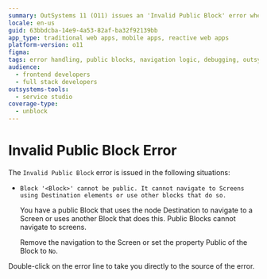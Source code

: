 ```yaml
---
summary: OutSystems 11 (O11) issues an 'Invalid Public Block' error when a public block navigates to screens or uses similar blocks.
locale: en-us
guid: 63bbdcba-14e9-4a53-82af-ba32f92139bb
app_type: traditional web apps, mobile apps, reactive web apps
platform-version: o11
figma:
tags: error handling, public blocks, navigation logic, debugging, outsystems platform
audience:
  - frontend developers
  - full stack developers
outsystems-tools:
  - service studio
coverage-type:
  - unblock
---
```


# Invalid Public Block Error

The `Invalid Public Block` error is issued in the following situations:

* `Block '<Block>' cannot be public. It cannot navigate to Screens using Destination elements or use other blocks that do so.`

    You have a public Block that uses the node Destination to navigate to a Screen or uses another Block that does this. Public Blocks cannot navigate to screens.

    Remove the navigation to the Screen or set the property Public of the Block to `No`.

Double-click on the error line to take you directly to the source of the error.
